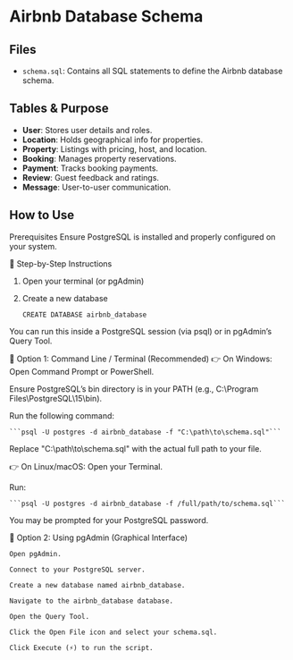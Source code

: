 # Airbnb Database Schema

## Files

- `schema.sql`: Contains all SQL statements to define the Airbnb database schema.

## Tables & Purpose

- **User**: Stores user details and roles.
- **Location**: Holds geographical info for properties.
- **Property**: Listings with pricing, host, and location.
- **Booking**: Manages property reservations.
- **Payment**: Tracks booking payments.
- **Review**: Guest feedback and ratings.
- **Message**: User-to-user communication.

## How to Use

Prerequisites
Ensure PostgreSQL is installed and properly configured on your system.

🔹 Step-by-Step Instructions

1. Open your terminal (or pgAdmin)
2. Create a new database

   `CREATE DATABASE airbnb_database`

You can run this inside a PostgreSQL session (via psql) or in pgAdmin’s Query Tool.

🔹 Option 1: Command Line / Terminal (Recommended)
👉 On Windows:
Open Command Prompt or PowerShell.

Ensure PostgreSQL’s bin directory is in your PATH (e.g., C:\Program Files\PostgreSQL\15\bin).

Run the following command:

    ```psql -U postgres -d airbnb_database -f "C:\path\to\schema.sql"```

Replace "C:\path\to\schema.sql" with the actual full path to your file.

👉 On Linux/macOS:
Open your Terminal.

Run:

    ```psql -U postgres -d airbnb_database -f /full/path/to/schema.sql```

You may be prompted for your PostgreSQL password.

🔹 Option 2: Using pgAdmin (Graphical Interface)

    Open pgAdmin.

    Connect to your PostgreSQL server.

    Create a new database named airbnb_database.

    Navigate to the airbnb_database database.

    Open the Query Tool.

    Click the Open File icon and select your schema.sql.

    Click Execute (⚡) to run the script.
